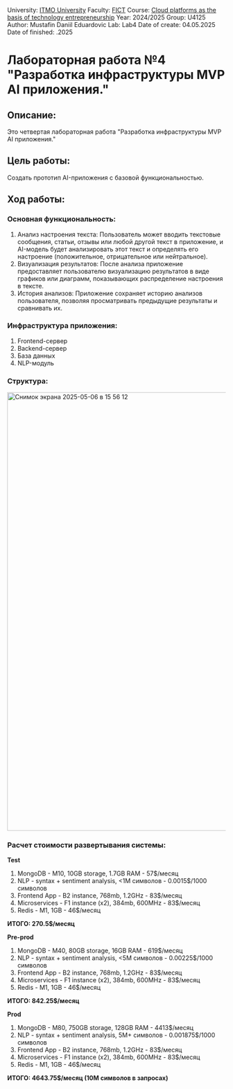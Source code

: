 University: [ITMO University](https://itmo.ru/ru/)
 Faculty: [FICT](https://fict.itmo.ru)
 Course: [Cloud platforms as the basis of technology entrepreneurship](https://itmo-ict-faculty.github.io/cloud-platforms-as-the-basis-of-technology-entrepreneurship/)
 Year: 2024/2025
 Group: U4125
 Author: Mustafin Daniil Eduardovic
 Lab: Lab4
 Date of create: 04.05.2025
 Date of finished: .2025
# Лабораторная работа №4 "Разработка инфраструктуры MVP AI приложения."

## Описание:
Это четвертая лабораторная работа "Разработка инфраструктуры MVP AI приложения."

## Цель работы:
Создать прототип AI-приложения с базовой функциональностью.

## Ход работы:
### Основная функциональность:
1. Анализ настроения текста: Пользователь может вводить текстовые сообщения, статьи, отзывы или любой другой текст в приложение, и AI-модель будет анализировать этот текст и определять его настроение (положительное, отрицательное или нейтральное).
2. Визуализация результатов: После анализа приложение предоставляет пользователю визуализацию результатов в виде графиков или диаграмм, показывающих распределение настроения в тексте.
3. История анализов: Приложение сохраняет историю анализов пользователя, позволяя просматривать предыдущие результаты и сравнивать их.

### Инфраструктура приложения:
1. Frontend-сервер
2. Backend-сервер
3. База данных
4. NLP-модуль

### Структура:
<img width="1012" alt="Снимок экрана 2025-05-06 в 15 56 12" src="https://github.com/user-attachments/assets/58a3dd6f-99dc-4983-816a-bb58e0e0cec3" />

### Расчет стоимости развертывания системы:

**Test**

1. MongoDB - M10, 10GB storage, 1.7GB RAM - 57$/месяц
2. NLP - syntax + sentiment analysis, <1M символов - 0.0015$/1000 символов
3. Frontend App - B2 instance, 768mb, 1.2GHz - 83$/месяц
4. Microservices - F1 instance (x2), 384mb, 600MHz - 83$/месяц
5. Redis - M1, 1GB - 46$/месяц

**ИТОГО: 270.5$/месяц**

**Pre-prod**

1. MongoDB - M40, 80GB storage, 16GB RAM - 619$/месяц
2. NLP - syntax + sentiment analysis, <5M символов - 0.00225$/1000 символов
3. Frontend App - B2 instance, 768mb, 1.2GHz - 83$/месяц
4. Microservices - F1 instance (x2), 384mb, 600MHz - 83$/месяц
5. Redis - M1, 1GB - 46$/месяц

**ИТОГО: 842.25$/месяц**

**Prod**

1. MongoDB - M80, 750GB storage, 128GB RAM - 4413$/месяц
2. NLP - syntax + sentiment analysis, 5M+ символов - 0.001875$/1000 символов
3. Frontend App - B2 instance, 768mb, 1.2GHz - 83$/месяц
4. Microservices - F1 instance (x2), 384mb, 600MHz - 83$/месяц
5. Redis - M1, 1GB - 46$/месяц

**ИТОГО: 4643.75$/месяц (10M символов в запросах)**
